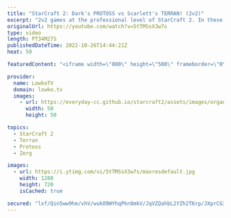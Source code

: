 ```yaml
---
title: "StarCraft 2: Dark's PROTOSS vs Scarlett's TERRAN! (2v2)"
excerpt: "2v2 games at the professional level of StarCraft 2. In these games we have Astrea and Scarlett facing off against ByuN and Dark.   OlimoLeague on Patreon: https://www.patreon.com/olimoley  Support my work on Patreon: https://www.patreon.com/lowkotv Become a YouTube member: https://lowko.tv/join  More"
originalUrl: https://youtube.com/watch?v=5tTMSsX3w7s
type: video
length: PT34M27S
publishedDateTime: 2022-10-26T14:44:21Z
heat: 50

featuredContent: "<iframe width=\"800\" height=\"500\" frameborder=\"0\" src=\"https://www.youtube.com/embed/5tTMSsX3w7s\" allow=\"accelerometer; autoplay; encrypted-media; gyroscope; picture-in-picture\" allowfullscreen></iframe>"

provider:
  name: LowkoTV
  domain: lowko.tv
  images:
    - url: https://everyday-cc.github.io/starcraft2/assets/images/organizations/lowko.tv-50x50.jpg
      width: 50
      height: 50

topics:
  - StarCraft 2
  - Terran
  - Protoss
  - Zerg

images:
  - url: https://i.ytimg.com/vi/5tTMSsX3w7s/maxresdefault.jpg
    width: 1280
    height: 720
    isCached: true

secured: "lxf/Qin5ww9hm/vhV/wukO9WYhqPkn8mkV/JqVZQahbL2YZh2T6rp/JXprCG3J9YwE3mLHttm086B4sn210Bx26z+ZeLnb53xK244AU19f/xjgVo3kUtYcbyhzwkWt4qrXux4bBRwfpDGEfokIqJQa7VYzErMzffIat+BJbh9xqaC6KlRZ13D+31Kus8wwazeYmVTqWyy2wPzM6B9k+4yGTZLoEBxCf3pLBOKiQPBXSEQgvyaIKQItbISdWbs/PkFiimLNfrWf5ZwvEI79EtXAl8MiMq4MXB684BvhRHsMpYSsl3OUyjf6nDlTffsrs99q7IDitRUukhYsscriLs7hRuMpGjKROB8zd+gRRhFYgei6NNrLp5FMf2IaICfcFmow+/eruVH0B6Rrxx3fAEp6nihgSSQhxRZUSpnIh8k0M=;6E73eGEOD68ohKXMxvIYdQ=="
---
```


